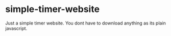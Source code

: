 # simple-timer-website

Just a simple timer website. You dont have to download anything as its plain javascript.
